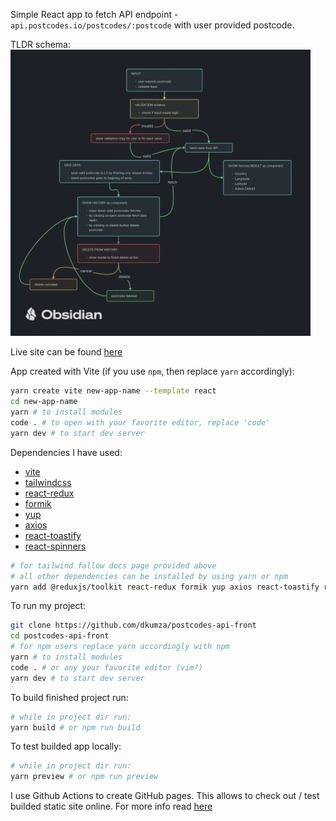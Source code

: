 Simple React app to fetch API endpoint - `api.postcodes.io/postcodes/:postcode` with user provided postcode.

TLDR schema:
<br>
<img loading="lazy" width="480px" src="./media/logic-drawing.png" alt="schema png" />

Live site can be found [here](https://dkumza.github.io/postcodes-api-front/)

App created with Vite (if you use `npm`, then replace `yarn` accordingly):

```bash
yarn create vite new-app-name --template react
cd new-app-name
yarn # to install modules
code . # to open with your favorite editor, replace 'code'
yarn dev # to start dev server
```

Dependencies I have used:

- [vite](https://react-redux.js.org/tutorials/quick-start#install-redux-toolkit-and-react-redux)
- [tailwindcss](https://tailwindcss.com/docs/guides/vite)
- [react-redux](https://react-redux.js.org/tutorials/quick-start#install-redux-toolkit-and-react-redux)
- [formik](https://www.npmjs.com/package/formik)
- [yup](https://www.npmjs.com/package/yup)
- [axios](https://www.npmjs.com/package/axios)
- [react-toastify](https://www.npmjs.com/package/react-toastify)
- [react-spinners](https://www.npmjs.com/package/react-spinners)

```bash
# for tailwind fallow docs page provided above
# all other dependencies can be installed by using yarn or npm
yarn add @reduxjs/toolkit react-redux formik yup axios react-toastify react-spinner
```

To run my project:

```bash
git clone https://github.com/dkumza/postcodes-api-front
cd postcodes-api-front
# for npm users replace yarn accordingly with npm
yarn # to install modules
code . # or any your favorite editor (vim?)
yarn dev # to start dev server
```

To build finished project run:

```bash
# while in project dir run:
yarn build # or npm run build
```

To test builded app locally:

```bash
# while in project dir run:
yarn preview # or npm run preview
```

I use Github Actions to create GitHub pages. This allows to check out / test builded static site online.
For more info read [here](https://vitejs.dev/guide/static-deploy.html#github-pages)
